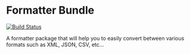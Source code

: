 Formatter Bundle
================

[![Build Status](https://travis-ci.org/SoapBox/laravel-formatter.svg?branch=master)](https://travis-ci.org/SoapBox/laravel-formatter)

A formatter package that will help you to easily convert between various formats such as XML, JSON, CSV, etc...
